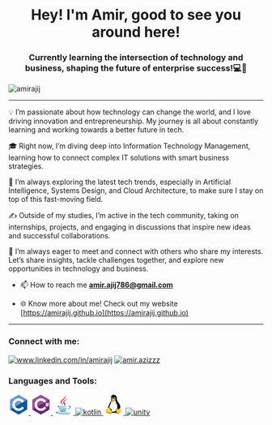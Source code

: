<h1 align="center">Hey! I'm Amir, good to see you around here!</h1>
<h3 align="center">Currently learning the intersection of technology and business, shaping the future of enterprise success!💻🚀</h3>

<p align="left"> <img src="https://komarev.com/ghpvc/?username=amirajij&label=Profile%20views&color=0e75b6&style=flat" alt="amirajij" /> </p>


---

💡 I’m passionate about how technology can change the world, and I love driving innovation and entrepreneurship. My journey is all about constantly learning and working towards a better future in tech.

🎓 Right now, I’m diving deep into Information Technology Management, learning how to connect complex IT solutions with smart business strategies.

🌱 I’m always exploring the latest tech trends, especially in Artificial Intelligence, Systems Design, and Cloud Architecture, to make sure I stay on top of this fast-moving field.

✍️ Outside of my studies, I’m active in the tech community, taking on internships, projects, and engaging in discussions that inspire new ideas and successful collaborations.

💬 I’m always eager to meet and connect with others who share my interests. Let’s share insights, tackle challenges together, and explore new opportunities in technology and business.

- 📫 How to reach me **amir.ajij786@gmail.com**
  
- 🌐 Know more about me! Check out my website [https://amirajij.github.io](https://amirajij.github.io)

---
<h3 align="left">Connect with me:</h3>
<p align="left">
<a href="www.linkedin.com/in/amirajij" target="blank"><img align="center" src="https://raw.githubusercontent.com/rahuldkjain/github-profile-readme-generator/master/src/images/icons/Social/linked-in-alt.svg" alt="www.linkedin.com/in/amirajij" height="30" width="40" /></a>
<a href="https://instagram.com/amir.azizzz" target="blank"><img align="center" src="https://raw.githubusercontent.com/rahuldkjain/github-profile-readme-generator/master/src/images/icons/Social/instagram.svg" alt="amir.azizzz" height="30" width="40" /></a>
</p>

<h3 align="left">Languages and Tools:</h3>
<p align="left"> <a href="https://www.cprogramming.com/" target="_blank" rel="noreferrer"> <img src="https://raw.githubusercontent.com/devicons/devicon/master/icons/c/c-original.svg" alt="c" width="40" height="40"/> </a> <a href="https://www.w3schools.com/cs/" target="_blank" rel="noreferrer"> <img src="https://raw.githubusercontent.com/devicons/devicon/master/icons/csharp/csharp-original.svg" alt="csharp" width="40" height="40"/> </a> <a href="https://www.java.com" target="_blank" rel="noreferrer"> <img src="https://raw.githubusercontent.com/devicons/devicon/master/icons/java/java-original.svg" alt="java" width="40" height="40"/> </a> <a href="https://kotlinlang.org" target="_blank" rel="noreferrer"> <img src="https://www.vectorlogo.zone/logos/kotlinlang/kotlinlang-icon.svg" alt="kotlin" width="40" height="40"/> </a> <a href="https://www.linux.org/" target="_blank" rel="noreferrer"> <img src="https://raw.githubusercontent.com/devicons/devicon/master/icons/linux/linux-original.svg" alt="linux" width="40" height="40"/> </a> <a href="https://unity.com/" target="_blank" rel="noreferrer"> <img src="https://www.vectorlogo.zone/logos/unity3d/unity3d-icon.svg" alt="unity" width="40" height="40"/> </a> </p>
<!---
<p><img align="left" src="https://github-readme-stats.vercel.app/api/top-langs?username=amirajij&show_icons=true&locale=en&layout=compact" alt="amirajij" /></p>
<p>&nbsp;<img align="center" src="https://github-readme-stats.vercel.app/api?username=amirajij&show_icons=true&locale=en" alt="amirajij" /></p>
--->

<!---
amirajij/amirajij is a ✨ special ✨ repository because its `README.md` (this file) appears on your GitHub profile.
You can click the Preview link to take a look at your changes.
--->
